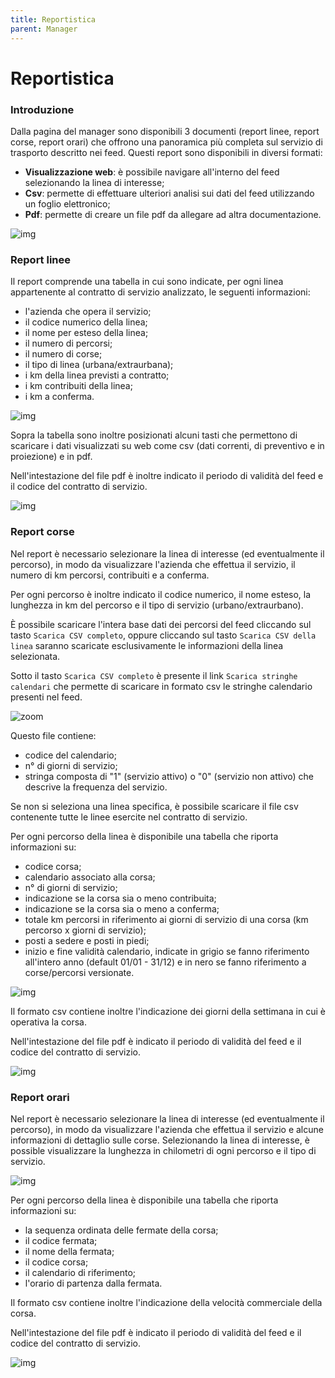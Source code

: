 ```yaml
---
title: Reportistica
parent: Manager
---
```


# Reportistica

### Introduzione

Dalla pagina del manager sono disponibili 3 documenti (report linee, report corse, report orari) che offrono una panoramica più completa sul servizio di trasporto descritto nei feed. Questi report sono disponibili in diversi formati:

- **Visualizzazione web**: è possibile navigare all'interno del feed selezionando la linea di interesse;
- **Csv**: permette di effettuare ulteriori analisi sui dati del feed utilizzando un foglio elettronico;
- **Pdf**: permette di creare un file pdf da allegare ad altra documentazione.

![img](../img/reports.png)

### Report linee

Il report comprende una tabella in cui sono indicate, per ogni linea appartenente al contratto di servizio analizzato, le seguenti informazioni:

- l'azienda che opera il servizio;
- il codice numerico della linea;
- il nome per esteso della linea;
- il numero di percorsi;
- il numero di corse;
- il tipo di linea (urbana/extraurbana);
- i km della linea previsti a contratto;
- i km contribuiti della linea;
- i km a conferma.

![img](../img/report-linee.png)

Sopra la tabella sono inoltre posizionati alcuni tasti che permettono di scaricare i dati visualizzati su web come csv (dati correnti, di preventivo e in proiezione) e in pdf.

Nell'intestazione del file pdf è inoltre indicato il periodo di validità del feed e il codice del contratto di servizio.

![img](../img/report-linee-pdf.png)


### Report corse

Nel report è necessario selezionare la linea di interesse (ed eventualmente il percorso), in modo da visualizzare l'azienda che effettua il servizio, il numero di km percorsi, contribuiti e a conferma.

Per ogni percorso è inoltre indicato il codice numerico, il nome esteso, la lunghezza in km del percorso e il tipo di servizio (urbano/extraurbano).

È possibile scaricare l'intera base dati dei percorsi del feed cliccando sul tasto `Scarica CSV completo`, oppure cliccando sul tasto `Scarica CSV della linea` saranno scaricate esclusivamente le informazioni della linea selezionata.

Sotto il tasto `Scarica CSV completo` è presente il link `Scarica stringhe calendari` che permette di scaricare in formato csv le stringhe calendario presenti nel feed.

![zoom](../img/download-calendar-string.png)

Questo file contiene:

- codice del calendario;
- n° di giorni di servizio;
- stringa composta di "1" (servizio attivo) o "0" (servizio non attivo) che descrive la frequenza del servizio.

Se non si seleziona una linea specifica, è possibile scaricare il file csv contenente tutte le linee esercite nel contratto di servizio.

Per ogni percorso della linea è disponibile una tabella che riporta informazioni su:

- codice corsa;
- calendario associato alla corsa;
- n° di giorni di servizio;
- indicazione se la corsa sia o meno contribuita;
- indicazione se la corsa sia o meno a conferma;
- totale km percorsi in riferimento ai giorni di servizio di una  corsa (km percorso x giorni di servizio);
- posti a sedere e posti in piedi;
- inizio e fine validità calendario, indicate in grigio se fanno riferimento all'intero anno (default 01/01 - 31/12) e in nero se fanno riferimento a corse/percorsi versionate.

![img](../img/report-corse.png)

Il formato csv contiene inoltre l'indicazione dei giorni della settimana in cui è operativa la corsa.

Nell'intestazione del file pdf è indicato il periodo di validità del feed e il codice del contratto di servizio.

![img](../img/report-corse-pdf.png)


### Report orari

Nel report è necessario selezionare la linea di interesse (ed eventualmente il percorso), in modo da visualizzare l'azienda che effettua il servizio e alcune informazioni di dettaglio sulle corse.
Selezionando la linea di interesse, è possible visualizzare la lunghezza in chilometri di ogni percorso e il tipo di servizio.

![img](../img/report-orari.png)

Per ogni percorso della linea è disponibile una tabella che riporta informazioni su:

- la sequenza ordinata delle fermate della corsa;
- il codice fermata;
- il nome della fermata;
- il codice corsa;
- il calendario di riferimento;
- l'orario di partenza dalla fermata.

Il formato csv contiene inoltre l'indicazione della velocità commerciale della corsa.

Nell'intestazione del file pdf è indicato il periodo di validità del feed e il codice del contratto di servizio.

![img](../img/report-orari-pdf.png)
